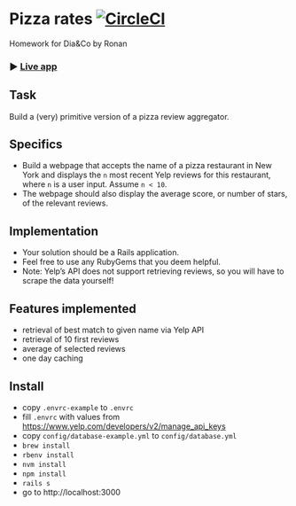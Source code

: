# Pizza rates [![CircleCI](https://circleci.com/gh/capripot/dia_pizza.svg?style=svg)](https://circleci.com/bb/capripot/pizza_dia)

Homework for Dia&Co by Ronan

### ▶️ [Live app](http://dia-pizza.herokuapp.com)

## Task

Build a (very) primitive version of a pizza review aggregator.

## Specifics

* Build a webpage that accepts the name of a pizza restaurant in New York and displays the `n` most recent Yelp reviews for this restaurant, where `n` is a user input. Assume `n < 10`.
* The webpage should also display the average score, or number of stars, of the relevant reviews.

## Implementation

* Your solution should be a Rails application.
* Feel free to use any RubyGems that you deem helpful.
* Note: Yelp’s API does not support retrieving reviews, so you will have to scrape the data yourself!


## Features implemented

- retrieval of best match to given name via Yelp API
- retrieval of 10 first reviews
- average of selected reviews
- one day caching

## Install

- copy `.envrc-example` to `.envrc`
- fill `.envrc` with values from https://www.yelp.com/developers/v2/manage_api_keys
- copy `config/database-example.yml` to `config/database.yml`
- `brew install`
- `rbenv install`
- `nvm install`
- `npm install`
- `rails s`
- go to http://localhost:3000
